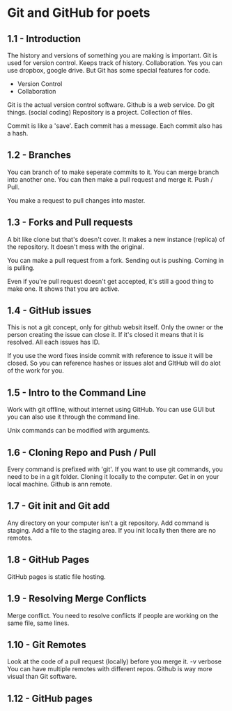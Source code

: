 # Git and GitHub for poets

## 1.1 - Introduction
The history and versions of something you are making is important. Git is used for version control. Keeps track of history. Collaboration. Yes you can use dropbox, google drive. But Git has some special features for code.
* Version Control
* Collaboration

Git is the actual version control software.
Github is a web service. Do git things. (social coding)
Repository is a project. Collection of files.

Commit is like a 'save'. Each commit has a message. Each commit also has a hash.

## 1.2 - Branches
You can branch of to make seperate commits to it. You can merge branch into another one. You can then make a pull request and merge it. Push / Pull.

You make a request to pull changes into master.

## 1.3 - Forks and Pull requests
A bit like clone but that's doesn't cover. It makes a new instance (replica) of the repository. It doesn't mess with the original.

You can make a pull request from a fork. Sending out is pushing. Coming in is pulling.

Even if you're pull request doesn't get accepted, it's still a good thing to make one. It shows that you are active.

## 1.4 - GitHub issues
This is not a git concept, only for github websit itself. Only the owner or the person creating the issue can close it. If it's closed it means that it is resolved. All each issues has ID.

If you use the word fixes inside commit with reference to issue it will be closed.  So you can reference hashes or issues alot and GItHub will do alot of the work for you.

## 1.5 - Intro to the Command Line
Work with git offline, without internet using GitHub. You can use GUI but you can also use it through the command line.

Unix commands can be modified with arguments.

## 1.6 - Cloning Repo and Push / Pull
Every command is prefixed with 'git'. If you want to use git commands, you need to be in a git folder.
Cloning it locally to the computer. Get in on your local machine. Github is ann remote.

## 1.7 - Git init and Git add
Any directory on your computer isn't a git repository. Add command is staging. Add a file to the staging area. If you init locally then there are no remotes.

## 1.8 - GitHub Pages
GitHub pages is static file hosting.

## 1.9 - Resolving Merge Conflicts
Merge conflict. You need to resolve conflicts if people are working on the same file, same lines.

## 1.10 - Git Remotes
Look at the code of a pull request (locally) before you merge it. -v verbose
You can have multiple remotes with different repos. Github is way more visual than Git software.

## 1.12 - GitHub pages
